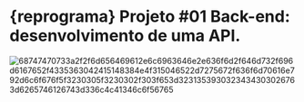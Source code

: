 # {reprograma} Projeto #01 Back-end: desenvolvimento de uma API.

![68747470733a2f2f6d656469612e6c6963646e2e636f6d2f646d732f696d6167652f4335363042415148384e4f315046522d7275672f636f6d70616e792d6c6f676f5f3230305f3230302f303f653d3231353930323434303026763d6265746126743d336c4c41346c6f56765](https://user-images.githubusercontent.com/42447794/68085491-62b5c900-fe20-11e9-938a-9026d18ff084.png)
